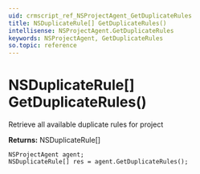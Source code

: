 ```yaml
---
uid: crmscript_ref_NSProjectAgent_GetDuplicateRules
title: NSDuplicateRule[] GetDuplicateRules()
intellisense: NSProjectAgent.GetDuplicateRules
keywords: NSProjectAgent, GetDuplicateRules
so.topic: reference
---
```


# NSDuplicateRule[] GetDuplicateRules()

Retrieve all available duplicate rules for project

**Returns:** NSDuplicateRule[]

```crmscript
NSProjectAgent agent;
NSDuplicateRule[] res = agent.GetDuplicateRules();
```

